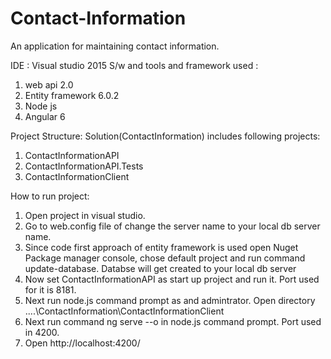 # Contact-Information
 An application for maintaining contact information.
 
 IDE : Visual studio 2015
 S/w and tools and framework used : 
 1. web api 2.0
 2. Entity framework 6.0.2
 3. Node js
 4. Angular 6
 
 Project Structure:
 Solution(ContactInformation) includes following projects:
 1. ContactInformationAPI
 2. ContactInformationAPI.Tests
 2. ContactInformationClient
 
 How to run project:
 1. Open project in visual studio.
 2. Go to web.config file of change the server name to your local db server name.
 3. Since code first approach of entity framework is used open Nuget Package manager console, chose default project and run command update-database. Databse will get created to your local db server
 4. Now set ContactInformationAPI as start up project and run it. Port used for it is 8181.
 5. Next run node.js command prompt as and admintrator. Open directory ....\ContactInformation\ContactInformationClient
 6. Next run command ng serve --o in node.js command prompt. Port used in 4200.
 7. Open http://localhost:4200/
